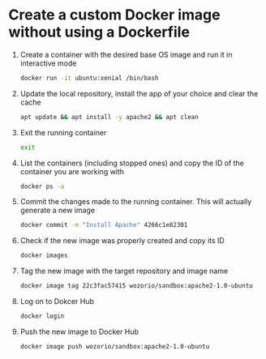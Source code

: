 # Create a custom Docker image without using a Dockerfile

1. Create a container with the desired base OS image and run it in interactive mode
    ```bash
    docker run -it ubuntu:xenial /bin/bash
    ```
1. Update the local repository, install the app of your choice and clear the cache
    ```bash
    apt update && apt install -y apache2 && apt clean
    ```
1. Exit the running container
    ```bash
    exit
    ```
1. List the containers (including stopped ones) and copy the ID of the container you are working with
    ```bash
    docker ps -a
    ```
1. Commit the changes made to the running container. This will actually generate a new image
    ```bash
    docker commit -m "Install Apache" 4266c1e82301
    ```
1. Check if the new image was properly created and copy its ID
    ```bash
    docker images
    ```
1. Tag the new image with the target repository and image name
    ```bash
    docker image tag 22c3fac57415 wozorio/sandbox:apache2-1.0-ubuntu
    ```
1. Log on to Dokcer Hub
    ```bash
    docker login
    ```
1. Push the new image to Docker Hub
    ```bash
    docker image push wozorio/sandbox:apache2-1.0-ubuntu
    ```
